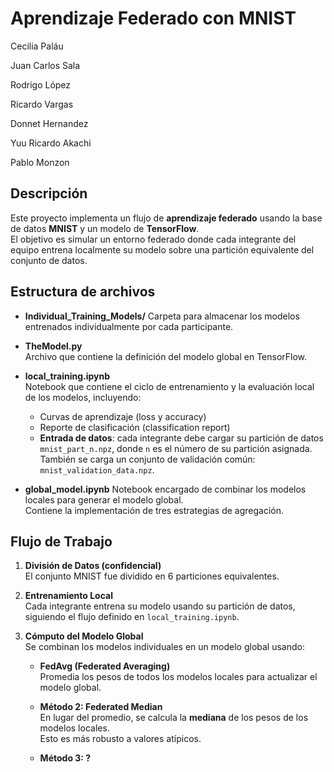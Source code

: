 # Aprendizaje Federado con MNIST
Cecilia Paláu

Juan Carlos Sala

Rodrigo López

Ricardo Vargas

Donnet Hernandez

Yuu Ricardo Akachi

Pablo Monzon
## Descripción

Este proyecto implementa un flujo de **aprendizaje federado** usando la base de datos **MNIST** y un modelo de **TensorFlow**.  
El objetivo es simular un entorno federado donde cada integrante del equipo entrena localmente su modelo sobre una partición equivalente del conjunto de datos.

## Estructura de archivos

- **Individual_Training_Models/**
  Carpeta para almacenar los modelos entrenados individualmente por cada participante.

- **TheModel.py**  
  Archivo que contiene la definición del modelo global en TensorFlow.

- **local_training.ipynb**  
  Notebook que contiene el ciclo de entrenamiento y la evaluación local de los modelos, incluyendo:
  - Curvas de aprendizaje (loss y accuracy)
  - Reporte de clasificación (classification report)
  - **Entrada de datos**: cada integrante debe cargar su partición de datos `mnist_part_n.npz`, donde `n` es el número de su partición asignada.  
    También se carga un conjunto de validación común: `mnist_validation_data.npz`.

- **global_model.ipynb**
  Notebook encargado de combinar los modelos locales para generar el modelo global.  
  Contiene la implementación de tres estrategias de agregación.
  
## Flujo de Trabajo

1. **División de Datos (confidencial)**  
   El conjunto MNIST fue dividido en 6 particiones equivalentes.

2. **Entrenamiento Local**  
   Cada integrante entrena su modelo usando su partición de datos, siguiendo el flujo definido en `local_training.ipynb`.

3. **Cómputo del Modelo Global**  
   Se combinan los modelos individuales en un modelo global usando:
   
   - **FedAvg (Federated Averaging)**  
     Promedia los pesos de todos los modelos locales para actualizar el modelo global.
   
   - **Método 2: Federated Median**  
     En lugar del promedio, se calcula la **mediana** de los pesos de los modelos locales.  
     Esto es más robusto a valores atípicos.

   - **Método 3: ?**  

